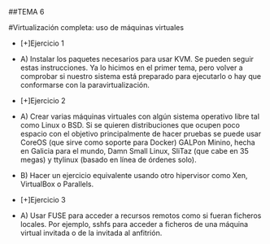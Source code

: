 ##TEMA 6

#Virtualización completa: uso de máquinas virtuales

* [+]Ejercicio 1
 - A) Instalar los paquetes necesarios para usar KVM. Se pueden seguir estas instrucciones.
 Ya lo hicimos en el primer tema, pero volver a comprobar si nuestro sistema está preparado 
 para ejecutarlo o hay que conformarse con la paravirtualización.

* [+]Ejercicio 2
 - A) Crear varias máquinas virtuales con algún sistema operativo libre tal como Linux o BSD.
Si se quieren distribuciones que ocupen poco espacio con el objetivo principalmente de hacer pruebas
se puede usar CoreOS (que sirve como soporte para Docker) 
GALPon Minino, hecha en Galicia para el mundo, Damn Small Linux, SliTaz (que cabe en 35 megas) y 
ttylinux (basado en línea de órdenes solo).

- B) Hacer un ejercicio equivalente usando otro hipervisor como Xen, VirtualBox o Parallels.

* [+]Ejercicio 3
 - A) Usar FUSE para acceder a recursos remotos como si fueran ficheros locales. Por ejemplo, sshfs 
 para acceder a ficheros de una máquina virtual invitada o de la invitada al anfitrión.
